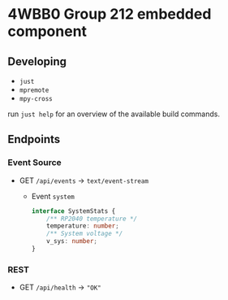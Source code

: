 # 4WBB0 Group 212 embedded component

## Developing

-   `just`
-   `mpremote`
-   `mpy-cross`

run `just help` for an overview of the available build commands.

## Endpoints

### Event Source

-   GET `/api/events` -> `text/event-stream`

    -   Event `system`

        ```ts
        interface SystemStats {
            /** RP2040 temperature */
            temperature: number;
            /** System voltage */
            v_sys: number;
        }
        ```

### REST

-   GET `/api/health` -> `"OK"`
